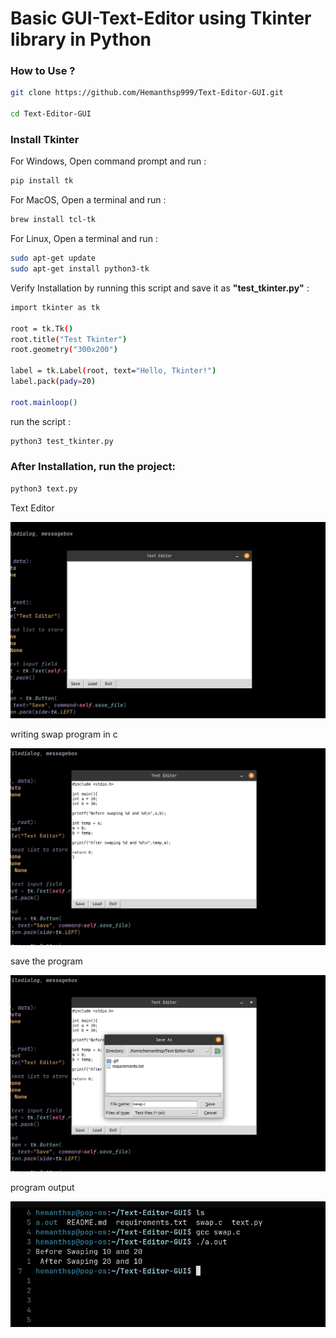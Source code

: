 # Basic GUI-Text-Editor using Tkinter library in Python

### How to Use ?

```bash
git clone https://github.com/Hemanthsp999/Text-Editor-GUI.git

cd Text-Editor-GUI
```

### Install Tkinter

For Windows, Open command prompt and run :

```bash
pip install tk
```

For MacOS, Open a terminal and run :

```bash
brew install tcl-tk
```

For Linux, Open a terminal and run :

```bash
sudo apt-get update
sudo apt-get install python3-tk
```

Verify Installation by running this script and save it as <b>"test_tkinter.py"</b> :

```bash
import tkinter as tk

root = tk.Tk()
root.title("Test Tkinter")
root.geometry("300x200")

label = tk.Label(root, text="Hello, Tkinter!")
label.pack(pady=20)

root.mainloop()
```

run the script :

```bash
python3 test_tkinter.py
```

### After Installation, run the project:

```bash
python3 text.py
```

Text Editor

![GitHub Image](images/TextEditor.png)

writing swap program in c

![GitHub Image](images/text.png)

save the program

![GitHub Image](images/save.png)

program output

![GitHub Image](images/result.png)
